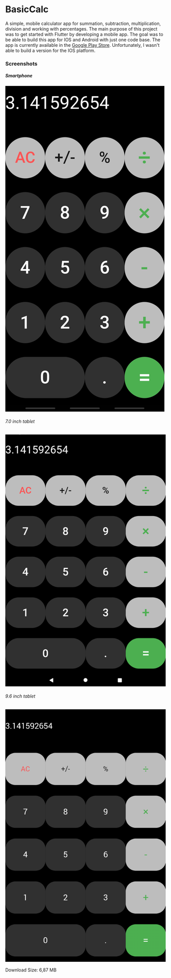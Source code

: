 # BasicCalc

A simple, mobile calculator app for summation, subtraction, multiplication, division and working with percentages.
The main purpose of this project was to get started with Flutter by developing a mobile app. The goal was to be able to build this app for IOS and Android with just one code base. The app is currently available in the [Google Play Store](https://play.google.com/store/apps/details?id=com.matze.taschenrechner). Unfortunately, I wasn't able to build a version for the IOS platform.

### Screenshots

##### Smartphone
![Screenshot of the App on a smartphone](Screenshots/Screenshot_Handy_2.jpg "screenshot smartphone")
###### 7.0 inch tablet
![Screenshot of the App on a 7.0 inch tablet](Screenshots/Screenshot_Tablet_7.0_Zoll_2.png "screenshot 7.0 inch tablet")
###### 9.6 inch tablet
![Screenshot of the App on a 9.6 inch tablet](Screenshots/Screenshot_Tablet_9.6_Zoll_2.png "Screenshot 9.6 inch tablet")



Download Size: 6,87 MB
